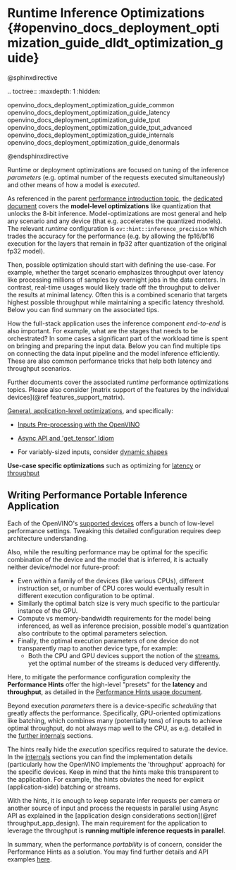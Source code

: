 # Runtime Inference Optimizations {#openvino_docs_deployment_optimization_guide_dldt_optimization_guide}

@sphinxdirective

.. toctree::
   :maxdepth: 1
   :hidden:

   openvino_docs_deployment_optimization_guide_common
   openvino_docs_deployment_optimization_guide_latency
   openvino_docs_deployment_optimization_guide_tput
   openvino_docs_deployment_optimization_guide_tput_advanced
   openvino_docs_deployment_optimization_guide_internals
   openvino_docs_deployment_optimization_guide_denormals

@endsphinxdirective

Runtime or deployment optimizations are focused on tuning of the inference _parameters_ (e.g. optimal number of the requests executed simultaneously) and other means of how a model is _executed_. 

As referenced in the parent [performance introduction topic](./dldt_optimization_guide.md), the [dedicated document](./model_optimization_guide.md) covers the  **model-level optimizations** like quantization that unlocks the 8-bit inference. Model-optimizations are most general and help any scenario and any device (that e.g. accelerates the quantized models). The relevant _runtime_ configuration is `ov::hint::inference_precision` which trades the accuracy for the performance (e.g. by allowing the fp16/bf16 execution for the layers that remain in fp32 after quantization of the original fp32 model). 

Then, possible optimization should start with defining the use-case. For example, whether the target scenario emphasizes throughput over latency like processing millions of samples by overnight jobs in the data centers.
In contrast, real-time usages would likely trade off the throughput to deliver the results at minimal latency. Often this is a combined scenario that targets highest possible throughput while maintaining a specific latency threshold.
Below you can find summary on the associated tips.  

How the full-stack application uses the inference component _end-to-end_ is also important.  For example, what are the stages that needs to be orchestrated? In some cases a significant part of the workload time is spent on bringing and preparing the input data. Below you can find multiple tips on connecting the data input pipeline and the model inference efficiently.
These are also common performance tricks that help both latency and throughput scenarios.

Further documents cover the associated  _runtime_ performance optimizations topics. Please also consider [matrix support of the features by the individual devices](@ref  features_support_matrix).

[General, application-level optimizations](dldt_deployment_optimization_common.md), and specifically:
 
* [Inputs Pre-processing with the OpenVINO](../OV_Runtime_UG/preprocessing_overview.md)

* [Async API and 'get_tensor' Idiom](dldt_deployment_optimization_common.md)

* For variably-sized inputs, consider [dynamic shapes](../OV_Runtime_UG/ov_dynamic_shapes.md)

**Use-case specific optimizations** such as optimizing for [latency](./dldt_deployment_optimization_latency.md) or [throughput](./dldt_deployment_optimization_tput.md) 

## Writing Performance Portable Inference Application
Each of the OpenVINO's [supported devices](../OV_Runtime_UG/supported_plugins/Supported_Devices.md) offers a bunch of low-level performance settings. 
Tweaking this detailed configuration requires deep architecture understanding.

Also, while the resulting performance may be optimal for the specific combination of the device and the model that is inferred, it is actually neither device/model nor future-proof:
- Even within a family of the devices (like various CPUs), different instruction set, or number of CPU cores would eventually result in different execution configuration to be optimal.
- Similarly the optimal batch size is very much specific to the particular instance of the GPU.
- Compute vs memory-bandwidth requirements for the model being inferenced, as well as inference precision, possible model's quantization also contribute to the optimal parameters selection.
- Finally, the optimal execution parameters of one device do not transparently map to another device type, for example:
    - Both the CPU and GPU devices support the notion of the [streams](./dldt_deployment_optimization_tput_advanced.md), yet the optimal number of the streams is deduced very differently.
 
Here, to mitigate the performance configuration complexity the **Performance Hints** offer the high-level "presets" for the **latency** and **throughput**, as detailed in the [Performance Hints usage document](../OV_Runtime_UG/performance_hints.md).

Beyond execution _parameters_ there is a device-specific _scheduling_ that greatly affects the performance. 
Specifically, GPU-oriented optimizations like batching, which combines many (potentially tens) of inputs to achieve optimal throughput, do not always map well to the CPU, as e.g. detailed in the [further internals](dldt_deployment_optimization_internals.md) sections.

The hints really hide the _execution_ specifics required to saturate the device. In the [internals](dldt_deployment_optimization_internals.md) sections you can find the implementation details (particularly how the OpenVINO implements the 'throughput' approach) for the specific devices. Keep in mind that the hints make this transparent to the application. For example, the hints obviates the need for explicit (application-side) batching or streams.

With the hints, it is enough to keep separate infer requests per camera or another source of input and process the requests in parallel using Async API as explained in the [application design considerations section](@ref throughput_app_design). The main requirement for the application to leverage the throughput is **running multiple inference requests in parallel**.


In summary, when the performance _portability_ is of concern, consider the Performance Hints as a solution. You may find further details and API examples [here](../OV_Runtime_UG/performance_hints.md).
